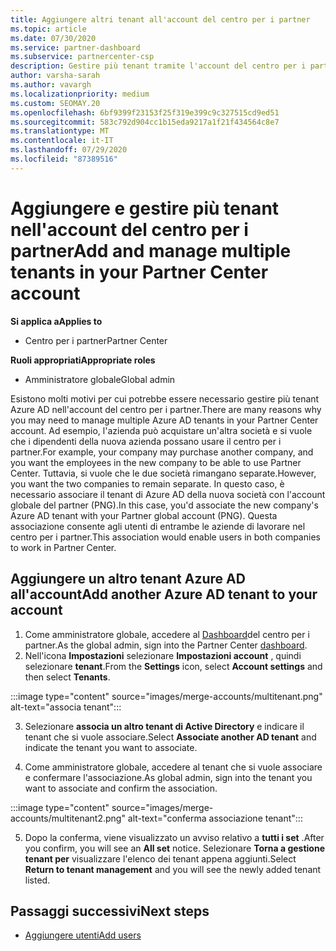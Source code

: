 ```yaml
---
title: Aggiungere altri tenant all'account del centro per i partner
ms.topic: article
ms.date: 07/30/2020
ms.service: partner-dashboard
ms.subservice: partnercenter-csp
description: Gestire più tenant tramite l'account del centro per i partner
author: varsha-sarah
ms.author: vavargh
ms.localizationpriority: medium
ms.custom: SEOMAY.20
ms.openlocfilehash: 6bf9399f23153f25f319e399c9c327515cd9ed51
ms.sourcegitcommit: 583c792d904cc1b15eda9217a1f21f434564c8e7
ms.translationtype: MT
ms.contentlocale: it-IT
ms.lasthandoff: 07/29/2020
ms.locfileid: "87389516"
---
```

# <a name="add-and-manage-multiple-tenants-in-your-partner-center-account"></a><span data-ttu-id="622de-103">Aggiungere e gestire più tenant nell'account del centro per i partner</span><span class="sxs-lookup"><span data-stu-id="622de-103">Add and manage multiple tenants in your Partner Center account</span></span>

<span data-ttu-id="622de-104">**Si applica a**</span><span class="sxs-lookup"><span data-stu-id="622de-104">**Applies to**</span></span>

- <span data-ttu-id="622de-105">Centro per i partner</span><span class="sxs-lookup"><span data-stu-id="622de-105">Partner Center</span></span>

<span data-ttu-id="622de-106">**Ruoli appropriati**</span><span class="sxs-lookup"><span data-stu-id="622de-106">**Appropriate roles**</span></span>

- <span data-ttu-id="622de-107">Amministratore globale</span><span class="sxs-lookup"><span data-stu-id="622de-107">Global admin</span></span>

<span data-ttu-id="622de-108">Esistono molti motivi per cui potrebbe essere necessario gestire più tenant Azure AD nell'account del centro per i partner.</span><span class="sxs-lookup"><span data-stu-id="622de-108">There are many reasons why you may need to manage multiple Azure AD tenants in your Partner Center account.</span></span> <span data-ttu-id="622de-109">Ad esempio, l'azienda può acquistare un'altra società e si vuole che i dipendenti della nuova azienda possano usare il centro per i partner.</span><span class="sxs-lookup"><span data-stu-id="622de-109">For example, your company may purchase another company, and you want the employees in the new company to be able to use Partner Center.</span></span> <span data-ttu-id="622de-110">Tuttavia, si vuole che le due società rimangano separate.</span><span class="sxs-lookup"><span data-stu-id="622de-110">However, you want the two companies to remain separate.</span></span> <span data-ttu-id="622de-111">In questo caso, è necessario associare il tenant di Azure AD della nuova società con l'account globale del partner (PNG).</span><span class="sxs-lookup"><span data-stu-id="622de-111">In this case, you'd associate the new company's Azure AD tenant with your Partner global account (PNG).</span></span> <span data-ttu-id="622de-112">Questa associazione consente agli utenti di entrambe le aziende di lavorare nel centro per i partner.</span><span class="sxs-lookup"><span data-stu-id="622de-112">This association would enable users in both companies to work in Partner Center.</span></span>

## <a name="add-another-azure-ad-tenant-to-your-account"></a><span data-ttu-id="622de-113">Aggiungere un altro tenant Azure AD all'account</span><span class="sxs-lookup"><span data-stu-id="622de-113">Add another Azure AD tenant to your account</span></span>

1. <span data-ttu-id="622de-114">Come amministratore globale, accedere al [Dashboard](https://partner.microsoft.com/dashboard)del centro per i partner.</span><span class="sxs-lookup"><span data-stu-id="622de-114">As the global admin, sign into the Partner Center [dashboard](https://partner.microsoft.com/dashboard).</span></span>
1. <span data-ttu-id="622de-115">Nell'icona **Impostazioni** selezionare **Impostazioni account** , quindi selezionare **tenant**.</span><span class="sxs-lookup"><span data-stu-id="622de-115">From the **Settings** icon, select **Account settings** and then select **Tenants**.</span></span>
 
:::image type="content" source="images/merge-accounts/multitenant.png" alt-text="associa tenant"::: 

3. <span data-ttu-id="622de-117">Selezionare **associa un altro tenant di Active Directory** e indicare il tenant che si vuole associare.</span><span class="sxs-lookup"><span data-stu-id="622de-117">Select **Associate another AD tenant** and indicate the tenant you want to associate.</span></span>

1. <span data-ttu-id="622de-118">Come amministratore globale, accedere al tenant che si vuole associare e confermare l'associazione.</span><span class="sxs-lookup"><span data-stu-id="622de-118">As global admin, sign into the tenant you want to associate and confirm the association.</span></span> 

:::image type="content" source="images/merge-accounts/multitenant2.png" alt-text="conferma associazione tenant"::: 

5. <span data-ttu-id="622de-120">Dopo la conferma, viene visualizzato un avviso relativo a **tutti i set** .</span><span class="sxs-lookup"><span data-stu-id="622de-120">After you confirm, you will see an **All set** notice.</span></span>  <span data-ttu-id="622de-121">Selezionare **Torna a gestione tenant per** visualizzare l'elenco dei tenant appena aggiunti.</span><span class="sxs-lookup"><span data-stu-id="622de-121">Select **Return to tenant management** and you will see the newly added tenant listed.</span></span>
 
## <a name="next-steps"></a><span data-ttu-id="622de-122">Passaggi successivi</span><span class="sxs-lookup"><span data-stu-id="622de-122">Next steps</span></span>

- [<span data-ttu-id="622de-123">Aggiungere utenti</span><span class="sxs-lookup"><span data-stu-id="622de-123">Add users</span></span>](create-user-accounts-and-set-permissions.md)
